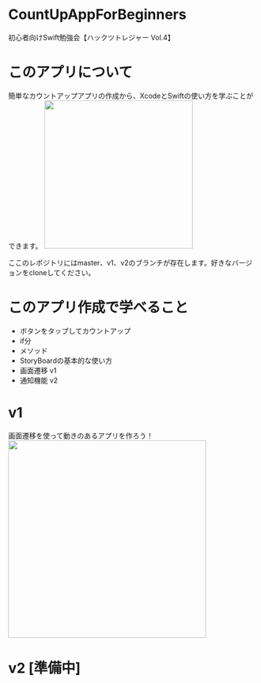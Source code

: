# CountUpAppForBeginners
初心者向けSwift勉強会【ハックツトレジャー Vol.4】

# このアプリについて

簡単なカウントアップアプリの作成から、XcodeとSwiftの使い方を学ぶことができます。
<img src= "https://user-images.githubusercontent.com/35694946/89296918-08db7b80-d69e-11ea-9760-2fc0b0e73bfd.gif" width="300">

ここのレポジトリにはmaster、v1、v2のブランチが存在します。好きなバージョンをcloneしてください。

# このアプリ作成で学べること
- ボタンをタップしてカウントアップ
- if分
- メソッド
- StoryBoardの基本的な使い方
- 画面遷移  v1
- 通知機能  v2

# v1
画面遷移を使って動きのあるアプリを作ろう！
<img src= "https://user-images.githubusercontent.com/35694946/89493229-aa71e280-d7ee-11ea-84da-6b0a71058fec.gif" width="400">


# v2 [準備中]
